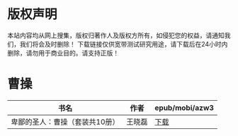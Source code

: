 # 版权声明

本站内容均从网上搜集，版权归著作人及版权方所有，如侵犯您的权益，请通知我们，我们将会及时删除！ 下载链接仅供宽带测试研究用途，请下载后在24小时内删除，请勿用于商业目的。请支持正版！

# 曹操

| 书名 | 作者 | epub/mobi/azw3 |
| --- | --- | --- |
| 卑鄙的圣人：曹操（套装共10册） | 王晓磊 | [下载](https://url89.ctfile.com/f/31084289-1357005547-187867?p=8866) |
